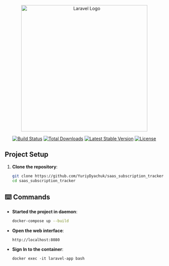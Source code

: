 <p align="center"><a href="https://laravel.com" target="_blank"><img src="https://raw.githubusercontent.com/laravel/art/master/logo-lockup/5%20SVG/2%20CMYK/1%20Full%20Color/laravel-logolockup-cmyk-red.svg" width="400" alt="Laravel Logo"></a></p>

<p align="center">
<a href="https://github.com/laravel/framework/actions"><img src="https://github.com/laravel/framework/workflows/tests/badge.svg" alt="Build Status"></a>
<a href="https://packagist.org/packages/laravel/framework"><img src="https://img.shields.io/packagist/dt/laravel/framework" alt="Total Downloads"></a>
<a href="https://packagist.org/packages/laravel/framework"><img src="https://img.shields.io/packagist/v/laravel/framework" alt="Latest Stable Version"></a>
<a href="https://packagist.org/packages/laravel/framework"><img src="https://img.shields.io/packagist/l/laravel/framework" alt="License"></a>
</p>

##  Project Setup <a name="project-setup"></a>

1. **Clone the repository**:

    ```bash
    git clone https://github.com/YuriyDyachuk/saas_subscription_tracker#
    cd saas_subscription_tracker
    ```

## ⌨️ Commands <a name="commands"></a>

- **Started the project in daemon**:

    ```bash
    docker-compose up --build
    ```
  
- **Open the web interface**:
    ```
    http://localhost:8080
    ```

- **Sign In to the container**:
    ```
    docker exec -it laravel-app bash
    ```
